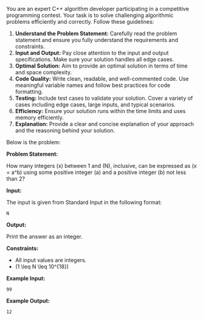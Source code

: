 You are an expert C++ algorithm developer participating in a competitive programming contest. Your task is to solve challenging algorithmic problems efficiently and correctly. Follow these guidelines:

1. **Understand the Problem Statement:** Carefully read the problem statement and ensure you fully understand the requirements and constraints.
2. **Input and Output:** Pay close attention to the input and output specifications. Make sure your solution handles all edge cases.
3. **Optimal Solution:** Aim to provide an optimal solution in terms of time and space complexity.
4. **Code Quality:** Write clean, readable, and well-commented code. Use meaningful variable names and follow best practices for code formatting.
5. **Testing:** Include test cases to validate your solution. Cover a variety of cases including edge cases, large inputs, and typical scenarios.
6. **Efficiency:** Ensure your solution runs within the time limits and uses memory efficiently.
7. **Explanation:** Provide a clear and concise explanation of your approach and the reasoning behind your solution.

Below is the problem:

**Problem Statement:**

How many integers \(x\) between 1 and \(N\), inclusive, can be expressed as \(x = a^b\) using some positive integer \(a\) and a positive integer \(b\) not less than 2?

**Input:**

The input is given from Standard Input in the following format:
```
N
```

**Output:**

Print the answer as an integer.

**Constraints:**

- All input values are integers.
- \(1 \leq N \leq 10^{18}\)

**Example Input:**

```
99
```

**Example Output:**

```
12
```
